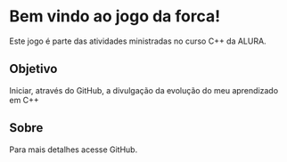 # Bem vindo ao jogo da forca!

Este jogo é parte das atividades ministradas no curso C++ da ALURA.

## Objetivo

Iniciar, através do GitHub, a divulgação da evolução do meu aprendizado em C++

## Sobre

Para mais detalhes acesse GitHub.

